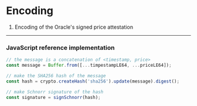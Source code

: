 # Encoding

1. Encoding of the Oracle's signed price attestation
-------------------------------

### JavaScript reference implementation

```js
// the message is a concatenation of <timestamp, price>
const message = Buffer.from([...timpestampLE64, ...priceLE64]);

// make the SHA256 hash of the message 
const hash = crypto.createHash('sha256').update(message).digest();

// make Schnorr signature of the hash
const signature = signSchnorr(hash);
```
